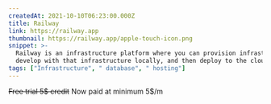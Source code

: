 ```yaml
---
createdAt: 2021-10-10T06:23:00.000Z
title: Railway
link: https://railway.app
thumbnail: https://railway.app/apple-touch-icon.png
snippet: >-
  Railway is an infrastructure platform where you can provision infrastructure,
  develop with that infrastructure locally, and then deploy to the cloud.
tags: ["Infrastructure", " database", " hosting"]
---
```

~~Free trial 5$ credit~~ Now paid at minimum 5$/m